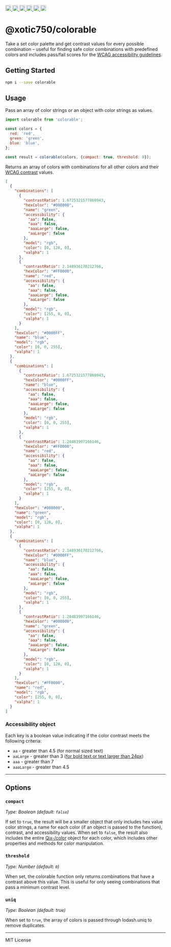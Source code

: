 <a
  href="https://travis-ci.org/Xotic750/colorable"
  title="Travis status">
<img
  src="https://travis-ci.org/Xotic750/colorable.svg?branch=master"
  alt="Travis status" height="18">
</a>
<a
  href="https://david-dm.org/Xotic750/colorable"
  title="Dependency status">
<img src="https://david-dm.org/Xotic750/colorable/status.svg"
  alt="Dependency status" height="18"/>
</a>
<a
  href="https://david-dm.org/Xotic750/colorable?type=dev"
  title="devDependency status">
<img src="https://david-dm.org/Xotic750/colorable/dev-status.svg"
  alt="devDependency status" height="18"/>
</a>
<a
  href="https://badge.fury.io/js/%40xotic750%2Fcolorable"
  title="npm version">
<img src="https://badge.fury.io/js/%40xotic750%2Fcolorable.svg"
  alt="npm version" height="18">
</a>
<a
  href="https://www.jsdelivr.com/package/npm/colorable"
  title="jsDelivr hits">
<img src="https://data.jsdelivr.com/v1/package/npm/colorable/badge?style=rounded"
  alt="jsDelivr hits" height="18">
</a>
<a
  href="https://bettercodehub.com/results/Xotic750/colorable"
  title="bettercodehub score">
<img src="https://bettercodehub.com/edge/badge/Xotic750/colorable?branch=master"
  alt="bettercodehub score" height="18">
</a>

# @xotic750/colorable

Take a set color palette and get contrast values for every possible combination –
useful for finding safe color combinations with predefined colors
and includes pass/fail scores for the
[WCAG accessibility guidelines](http://www.w3.org/TR/WCAG20/#visual-audio-contrast).

## Getting Started

```bash
npm i --save colorable
```

## Usage

Pass an array of color strings or an object with color strings as values.

```js
import colorable from 'colorable';

const colors = {
  red: 'red',
  green: 'green',
  blue: 'blue',
};

const result = colorable(colors, {compact: true, threshold: 0});
```

Returns an array of colors with combinations for all other colors and their
[WCAG contrast](http://www.w3.org/TR/WCAG20/#visual-audio-contrast)
values.

```json
[
  {
    "combinations": [
      {
        "contrastRatio": 1.6725321577860943,
        "hexColor": "#008000",
        "name": "green",
        "accessibility": {
          "aa": false,
          "aaa": false,
          "aaaLarge": false,
          "aaLarge": false
        },
        "model": "rgb",
        "color": [0, 128, 0],
        "valpha": 1
      },
      {
        "contrastRatio": 2.148936170212766,
        "hexColor": "#FF0000",
        "name": "red",
        "accessibility": {
          "aa": false,
          "aaa": false,
          "aaaLarge": false,
          "aaLarge": false
        },
        "model": "rgb",
        "color": [255, 0, 0],
        "valpha": 1
      }
    ],
    "hexColor": "#0000FF",
    "name": "blue",
    "model": "rgb",
    "color": [0, 0, 255],
    "valpha": 1
  },
  {
    "combinations": [
      {
        "contrastRatio": 1.6725321577860943,
        "hexColor": "#0000FF",
        "name": "blue",
        "accessibility": {
          "aa": false,
          "aaa": false,
          "aaaLarge": false,
          "aaLarge": false
        },
        "model": "rgb",
        "color": [0, 0, 255],
        "valpha": 1
      },
      {
        "contrastRatio": 1.28483997166146,
        "hexColor": "#FF0000",
        "name": "red",
        "accessibility": {
          "aa": false,
          "aaa": false,
          "aaaLarge": false,
          "aaLarge": false
        },
        "model": "rgb",
        "color": [255, 0, 0],
        "valpha": 1
      }
    ],
    "hexColor": "#008000",
    "name": "green",
    "model": "rgb",
    "color": [0, 128, 0],
    "valpha": 1
  },
  {
    "combinations": [
      {
        "contrastRatio": 2.148936170212766,
        "hexColor": "#0000FF",
        "name": "blue",
        "accessibility": {
          "aa": false,
          "aaa": false,
          "aaaLarge": false,
          "aaLarge": false
        },
        "model": "rgb",
        "color": [0, 0, 255],
        "valpha": 1
      },
      {
        "contrastRatio": 1.28483997166146,
        "hexColor": "#008000",
        "name": "green",
        "accessibility": {
          "aa": false,
          "aaa": false,
          "aaaLarge": false,
          "aaLarge": false
        },
        "model": "rgb",
        "color": [0, 128, 0],
        "valpha": 1
      }
    ],
    "hexColor": "#FF0000",
    "name": "red",
    "model": "rgb",
    "color": [255, 0, 0],
    "valpha": 1
  }
]
```

### Accessibility object

Each key is a boolean value indicating if the color contrast meets the following criteria:

- `aa` - greater than 4.5 (for normal sized text)
- `aaLarge` - greater than 3 ([for bold text or text larger than 24px](http://www.w3.org/TR/WCAG20/#larger-scaledef))
- `aaa` - greater than 7
- `aaaLarge` - greater than 4.5

---

## Options

### `compact`

_Type: Boolean (default: `false`)_

If set to `true`, the result will be a smaller object that only includes hex value color strings, a name for each color (if an object is passed to the function), contrast, and accessibility values.
When set to `false`, the result also includes the entire [Qix-/color](https://www.npmjs.com/package/color) object for each color, which includes other properties and methods for color manipulation.

### `threshold`

_Type: Number (default: `0`)_

When set, the colorable function only returns combinations that have a contrast above this value. This is useful for only seeing combinations that pass a minimum contrast level.

### `uniq`

_Type: Boolean (default: true)_

When set to `true`, the array of colors is passed through lodash.uniq to remove duplicates.

---

MIT License
